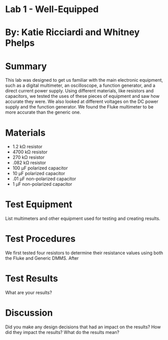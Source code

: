 # Lab 1 - Well-Equipped

# By: Katie Ricciardi and Whitney Phelps
# Summary
This lab was designed to get us familiar with the main electronic equipment, such as a digital multimeter, an oscilloscope, a function generator, and a direct current power supply. Using different materials, like resistors and capacitors, we tested the uses of these pieces of equipment and saw how accurate they were. We also looked at different voltages on the DC power supply and the function generator. We found the Fluke multimeter to be more accurate than the generic one. 
# Materials
* 1.2 kΩ resistor
* 4700 kΩ resistor
* 270 kΩ resistor
* .082 kΩ resistor
* 100 μF polarized capacitor
* 10 μF polarized capacitor
* .01 μF non-polarized capacitor
* 1 μF non-polarized capacitor 

# Test Equipment
List multimeters and other equipment used for testing and creating results.
# Test Procedures
We first tested four resistors to determine their resistance values using both the Fluke and Generic DMMS. After 
# Test Results
What are your results?
# Discussion
Did you make any design decisions that had an impact on the results? How did they impact the results? What do the results mean?
